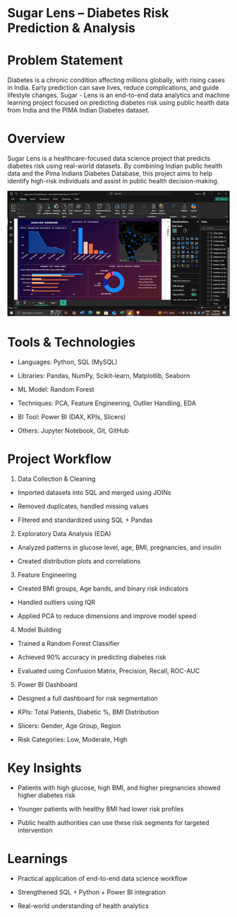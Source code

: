 # Sugar Lens – Diabetes Risk Prediction & Analysis

# Problem Statement

Diabetes is a chronic condition affecting millions globally, with rising cases in India. Early prediction can save lives, reduce complications, and guide lifestyle changes.
Sugar - Lens is an end-to-end data analytics and machine learning project focused on predicting diabetes risk using public health data from India and the PIMA Indian Diabetes dataset.

# Overview

Sugar Lens is a healthcare-focused data science project that predicts diabetes risk using real-world datasets. By combining Indian public health data and the Pima Indians Diabetes Database, this project aims to help identify high-risk individuals and assist in public health decision-making.

![Image](https://github.com/KUKRETI07/Sugar---Lens-/blob/1377b347c8752c8d770cdafc1fa2a655b30e267e/Screenshot%20(50).png)

# Tools & Technologies

* Languages: Python, SQL (MySQL)

* Libraries: Pandas, NumPy, Scikit-learn, Matplotlib, Seaborn

* ML Model: Random Forest

* Techniques: PCA, Feature Engineering, Outlier Handling, EDA

* BI Tool: Power BI (DAX, KPIs, Slicers)

* Others: Jupyter Notebook, Git, GitHub

 #  Project Workflow

1. Data Collection & Cleaning

* Imported datasets into SQL and merged using JOINs

* Removed duplicates, handled missing values

* Filtered and standardized using SQL + Pandas

2. Exploratory Data Analysis (EDA)

* Analyzed patterns in glucose level, age, BMI, pregnancies, and insulin

* Created distribution plots and correlations

3. Feature Engineering

* Created BMI groups, Age bands, and binary risk indicators

* Handled outliers using IQR

* Applied PCA to reduce dimensions and improve model speed

4. Model Building

* Trained a Random Forest Classifier

* Achieved 90% accuracy in predicting diabetes risk

* Evaluated using Confusion Matrix, Precision, Recall, ROC-AUC

5. Power BI Dashboard

* Designed a full dashboard for risk segmentation

* KPIs: Total Patients, Diabetic %, BMI Distribution

* Slicers: Gender, Age Group, Region

* Risk Categories: Low, Moderate, High

# Key Insights

* Patients with high glucose, high BMI, and higher pregnancies showed higher diabetes risk

* Younger patients with healthy BMI had lower risk profiles

* Public health authorities can use these risk segments for targeted intervention

# Learnings
 
 * Practical application of end-to-end data science workflow

 * Strengthened SQL + Python + Power BI integration

 * Real-world understanding of health analytics
